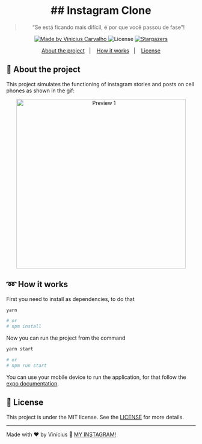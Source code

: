 <h1 align="center">
  ## Instagram Clone
</h1>

<blockquote align="center">“Se está ficando mais difícil, é por que você passou de fase”!</blockquote>

<p align="center">
  <a href="https://github.com/carvalhoviniciusluiz">
    <img alt="Made by Vinicius Carvalho" src="https://img.shields.io/badge/made%20by-Vinicius%20Carvalho-%2304D361">
  </a>

  <img alt="License" src="https://img.shields.io/badge/license-MIT-%2304D361">

  <a href="https://github.com/carvalhoviniciusluiz/instagram-clone/stargazers">
    <img alt="Stargazers" src="https://img.shields.io/github/stars/carvalhoviniciusluiz/instagram-clone?style=social">
  </a>
</p>

<p align="center">
  <a href="#rocket-about-the-project">About the project</a>&nbsp;&nbsp;&nbsp;|&nbsp;&nbsp;&nbsp;
  <a href="#loop-how-it-works">How it works</a>&nbsp;&nbsp;&nbsp;|&nbsp;&nbsp;&nbsp;
  <a href="#memo-license">License</a>
</p>

## :rocket: About the project

This project simulates the functioning of instagram stories and posts on cell phones as shown in the gif:

<p align="center">
  <img src="https://github.com/carvalhoviniciusluiz/instagram-clone/blob/master/.github/instagram-clone.gif?raw=true" alt="Preview 1" height="450" />
</p>

## :loop: How it works

First you need to install as dependencies, to do that

```bash
yarn

# or
# npm install
```

Now you can run the project from the command

```bash
yarn start

# or
# npm run start
```

You can use your mobile device to run the application, for that follow the [expo documentation](https://expo.io/).

## :memo: License

This project is under the MIT license. See the [LICENSE](https://opensource.org/licenses/MIT) for more details.

---

Made with ♥ by Vinícius :wave: [MY INSTAGRAM!](https://www.instagram.com/carvalho_viniciusluiz/)
